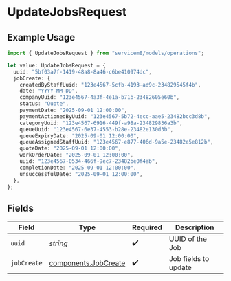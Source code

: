 # UpdateJobsRequest

## Example Usage

```typescript
import { UpdateJobsRequest } from "servicem8/models/operations";

let value: UpdateJobsRequest = {
  uuid: "5bf03a7f-1419-48a8-8a46-c6be410974dc",
  jobCreate: {
    createdByStaffUuid: "123e4567-5cfb-4193-ad9c-234829545f4b",
    date: "YYYY-MM-DD",
    companyUuid: "123e4567-4a3f-4e1a-b71b-23482605e60b",
    status: "Quote",
    paymentDate: "2025-09-01 12:00:00",
    paymentActionedByUuid: "123e4567-5b72-4ecc-aae5-23482bcc3d8b",
    categoryUuid: "123e4567-6916-449f-a98a-234829836a3b",
    queueUuid: "123e4567-6e37-4553-b28e-23482e130d3b",
    queueExpiryDate: "2025-09-01 12:00:00",
    queueAssignedStaffUuid: "123e4567-e877-406d-9a5e-23482e5e812b",
    quoteDate: "2025-09-01 12:00:00",
    workOrderDate: "2025-09-01 12:00:00",
    uuid: "123e4567-0534-466f-9ec7-23482be0f4ab",
    completionDate: "2025-09-01 12:00:00",
    unsuccessfulDate: "2025-09-01 12:00:00",
  },
};
```

## Fields

| Field                                                        | Type                                                         | Required                                                     | Description                                                  |
| ------------------------------------------------------------ | ------------------------------------------------------------ | ------------------------------------------------------------ | ------------------------------------------------------------ |
| `uuid`                                                       | *string*                                                     | :heavy_check_mark:                                           | UUID of the Job                                              |
| `jobCreate`                                                  | [components.JobCreate](../../models/components/jobcreate.md) | :heavy_check_mark:                                           | Job fields to update                                         |